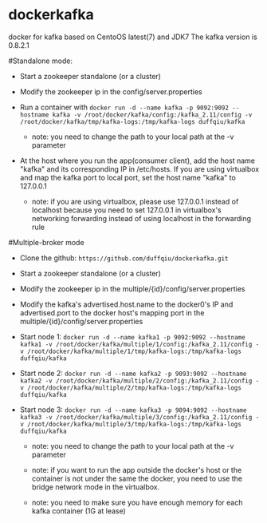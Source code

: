 # dockerkafka
docker for kafka based on CentoOS latest(7) and JDK7
The kafka version is 0.8.2.1


#Standalone mode:

- Start a zookeeper standalone (or a cluster)

- Modify the zookeeper ip in the config/server.properties

- Run a container with `docker run -d --name kafka -p 9092:9092 --hostname kafka -v /root/docker/kafka/config:/kafka_2.11/config -v /root/docker/kafka/tmp/kafka-logs:/tmp/kafka-logs duffqiu/kafka`

   - note: you need to change the path to your local path at the -v parameter

- At the host where you run the app(consumer client), add the host name "kafka" and its corresponding IP in /etc/hosts. If you are using virtualbox and map the kafka port to local port, set the host name "kafka" to 127.0.0.1

   - note: if you are using virtualbox, please use 127.0.0.1 instead of localhost because you need to set 127.0.0.1 in virtualbox's networking forwarding instead of using localhost in the forwarding rule

#Multiple-broker mode

- Clone the github: `https://github.com/duffqiu/dockerkafka.git`

- Start a zookeeper standalone (or a cluster)

- Modify the zookeeper ip in the multiple/{id}/config/server.properties

- Modify the kafka's advertised.host.name to the docker0's IP and advertised.port to the docker host's mapping port in the multiple/{id}/config/server.properties

- Start node 1: `docker run -d --name kafka1 -p 9092:9092 --hostname kafka1 -v /root/docker/kafka/multiple/1/config:/kafka_2.11/config -v /root/docker/kafka/multiple/1/tmp/kafka-logs:/tmp/kafka-logs duffqiu/kafka`

- Start node 2: `docker run -d --name kafka2 -p 9093:9092 --hostname kafka2 -v /root/docker/kafka/multiple/2/config:/kafka_2.11/config -v /root/docker/kafka/multiple/2/tmp/kafka-logs:/tmp/kafka-logs duffqiu/kafka`

- Start node 3: `docker run -d --name kafka3 -p 9094:9092 --hostname kafka3 -v /root/docker/kafka/multiple/3/config:/kafka_2.11/config -v /root/docker/kafka/multiple/3/tmp/kafka-logs:/tmp/kafka-logs duffqiu/kafka`

   - note: you need to change the path to your local path at the -v parameter

   - note: if you want to run the app outside the docker's host or the container is not under the same the docker, you need to use the bridge network mode in the virtualbox.

   - note: you need to make sure you have enough memory for each kafka container (1G at lease)
